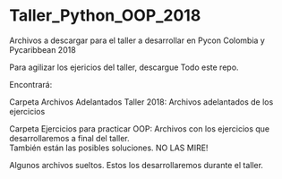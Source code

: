 # Taller_Python_OOP_2018
Archivos a descargar para el taller a desarrollar en Pycon Colombia  y Pycaribbean 2018

Para agilizar los ejericios del taller, descargue Todo este repo.




Encontrará:

Carpeta Archivos Adelantados Taller 2018:  Archivos adelantados de los ejercicios

Carpeta Ejercicios para practicar OOP:  Archivos con los ejercicios que desarrollaremos a final del taller.  
                                        También están las posibles soluciones.  NO LAS MIRE!
                                        
Algunos archivos sueltos.  Estos los desarrollaremos durante el taller.                                 

